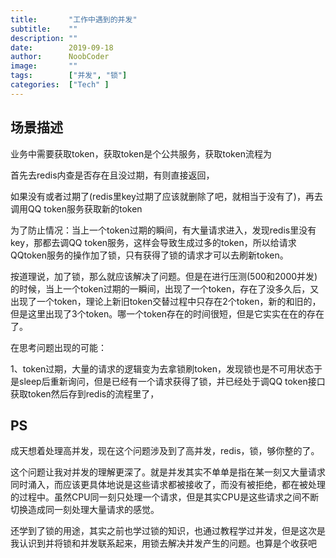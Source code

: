 ```yaml
---
title:       "工作中遇到的并发"
subtitle:    ""
description: ""
date:        2019-09-18
author:      NoobCoder
image:       ""
tags:        ["并发", "锁"]
categories:  ["Tech" ]
---
```


## 场景描述

业务中需要获取token，获取token是个公共服务，获取token流程为

首先去redis内查是否存在且没过期，有则直接返回，

如果没有或者过期了(redis里key过期了应该就删除了吧，就相当于没有了)，再去调用QQ token服务获取新的token

为了防止情况：当上一个token过期的瞬间，有大量请求进入，发现redis里没有key，那都去调QQ token服务，这样会导致生成过多的token，所以给请求QQtoken服务的操作加了锁，只有获得了锁的请求才可以去刷新token。

按道理说，加了锁，那么就应该解决了问题。但是在进行压测(500和2000并发)的时候，当上一个token过期的一瞬间，出现了一个token，存在了没多久后，又出现了一个token，理论上新旧token交替过程中只存在2个token，新的和旧的，但是这里出现了3个token。哪一个token存在的时间很短，但是它实实在在的存在了。

在思考问题出现的可能：

1、token过期，大量的请求的逻辑变为去拿锁刷token，发现锁也是不可用状态于是sleep后重新询问，但是已经有一个请求获得了锁，并已经处于调QQ token接口获取token然后存到redis的流程里了，







## PS

成天想着处理高并发，现在这个问题涉及到了高并发，redis，锁，够你整的了。

这个问题让我对并发的理解更深了。就是并发其实不单单是指在某一刻又大量请求同时涌入，而应该更具体地说是这些请求都被接收了，而没有被拒绝，都在被处理的过程中。虽然CPU同一刻只处理一个请求，但是其实CPU是这些请求之间不断切换造成同一刻处理大量请求的感觉。

还学到了锁的用途，其实之前也学过锁的知识，也通过教程学过并发，但是这次是我认识到并将锁和并发联系起来，用锁去解决并发产生的问题。也算是个收获吧

